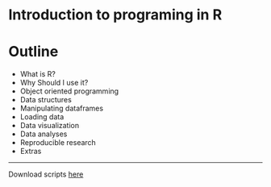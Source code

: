 Introduction to programing in R
===============================

# Outline

- What is R?
- Why Should I use it?
- Object oriented programming
- Data structures
- Manipulating dataframes
- Loading data
- Data visualization
- Data analyses
- Reproducible research
- Extras

----

Download scripts [here](http://www.jvcasillas.com/introR/assets/scripts/introR.R)
